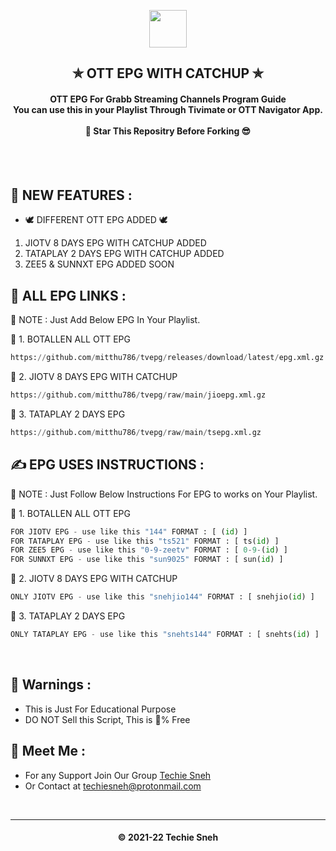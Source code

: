 <p align="center"><img src="https://play-lh.googleusercontent.com/k9OXcYUYd2Id7jSLB_Yf2EdgeeU9gdD5wS_0fe8Ze7jSPi5YI6St7ROKkS0QPM4jcg" width="60" height="60"></p>

<h2 align='center'>✯ OTT EPG WITH CATCHUP ✯</h2>

<!-- DO NOT EDIT FILE AND ADD YOU NAME HERE AND PUBLISH -->
<!-- © 2021-22 TechieSneh -->

<h4 align='center'>OTT EPG For Grabb Streaming Channels Program Guide<br>You can use this in your Playlist Through Tivimate or OTT Navigator App.<br><br>🌟 Star This Repositry Before Forking 😎<br><br></h4>
<br>

<h2>💖 NEW FEATURES :</h2>

- 🕊️ DIFFERENT OTT EPG ADDED 🕊️ <br>

1. JIOTV 8 DAYS EPG WITH CATCHUP ADDED
2. TATAPLAY 2 DAYS EPG WITH CATCHUP ADDED
3. ZEE5 & SUNNXT EPG ADDED SOON

<h2>🍃 ALL EPG LINKS :</h2>

📑 NOTE : Just Add Below EPG In Your Playlist.

💞 1. BOTALLEN ALL OTT EPG<br>

```py
https://github.com/mitthu786/tvepg/releases/download/latest/epg.xml.gz
```

💞 2. JIOTV 8 DAYS EPG WITH CATCHUP<br>

```py
https://github.com/mitthu786/tvepg/raw/main/jioepg.xml.gz
```

💞 3. TATAPLAY 2 DAYS EPG<br>

```py
https://github.com/mitthu786/tvepg/raw/main/tsepg.xml.gz
```

<h2>✍️ EPG USES INSTRUCTIONS :</h2>

📑 NOTE : Just Follow Below Instructions For EPG to works on Your Playlist.

💞 1. BOTALLEN ALL OTT EPG<br>

```py
FOR JIOTV EPG - use like this "144" FORMAT : [ (id) ]
FOR TATAPLAY EPG - use like this "ts521" FORMAT : [ ts(id) ]
FOR ZEE5 EPG - use like this "0-9-zeetv" FORMAT : [ 0-9-(id) ]
FOR SUNNXT EPG - use like this "sun9025" FORMAT : [ sun(id) ]
```

💞 2. JIOTV 8 DAYS EPG WITH CATCHUP<br>

```py
ONLY JIOTV EPG - use like this "snehjio144" FORMAT : [ snehjio(id) ]
```

💞 3. TATAPLAY 2 DAYS EPG<br>

```py
ONLY TATAPLAY EPG - use like this "snehts144" FORMAT : [ snehts(id) ]
```

<br>

<h2>🚸 Warnings :</h2>

- This is Just For Educational Purpose
- DO NOT Sell this Script, This is 💯% Free

<h2>🤗 Meet Me : </h2>

- For any Support Join Our Group [Techie Sneh](https://telegram.me/techiesneh_official)<br>
- Or Contact at [techiesneh@protonmail.com](mailto:techiesneh@protonmail.com)

<br>

---

<h4 align='center'>© 2021-22 Techie Sneh</h4>

<!-- DO NOT REMOVE THIS CREDIT -->
